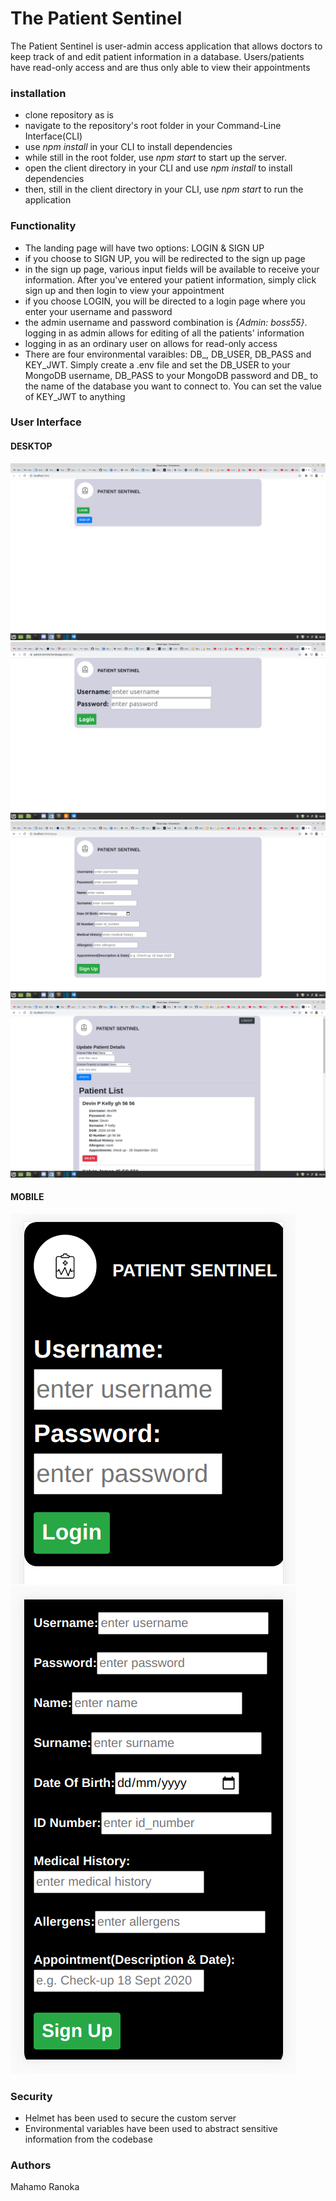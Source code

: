 # The Patient Sentinel
The Patient Sentinel is user-admin access application that allows doctors to keep track of and edit patient information in a database. Users/patients have read-only access and are thus only able to view their appointments

### installation
* clone repository as is
* navigate to the repository's root folder in your Command-Line Interface(CLI) 
* use *npm install* in your CLI to install dependencies
* while still in the root folder, use *npm start* to start up the server.
* open the client directory in your CLI and use *npm install* to install dependencies
* then, still in the client directory in your CLI, use *npm start* to run the application

### Functionality
* The landing page will have two options: LOGIN & SIGN UP
* if you choose to SIGN UP, you will be redirected to the sign up page
* in the sign up page, various input fields will be available to receive your information. After you've entered your patient information, simply click sign up and then login to view your appointment
* if you choose LOGIN, you will be directed to a login page where you enter your username and password 
* the admin username and password combination is *{Admin: boss55}*. logging in as admin allows for editing of all the patients' information
* logging in as an ordinary user on allows for read-only access 
* There are four environmental varaibles: DB_, DB_USER, DB_PASS and KEY_JWT. Simply create a .env file and set the DB_USER to your MongoDB username, DB_PASS to your MongoDB password and DB_ to the name of the database you want to connect to. You can set the value of KEY_JWT to anything

### User Interface

#### DESKTOP
![HomePage desktop](images/home.png)
![login Page desktop](images/login-desktop.png)
![sign up Page desktop](images/signUp-desktop.png)
![Admin Page desktop](images/admin-desktop.png)

#### MOBILE
![login Page mobile](images/login-mobile.png)
![sign up Page mobile](images/sign-mobile.png)

### Security
* Helmet has been used to secure the custom server
* Environmental variables have been used to abstract sensitive information from the codebase

### Authors
Mahamo Ranoka

